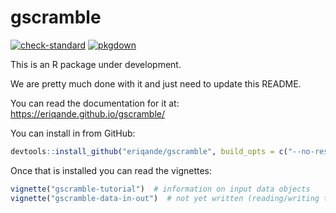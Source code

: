gscramble
================

<!-- badges: start -->

[![check-standard](https://github.com/eriqande/gscramble/actions/workflows/check-standard.yaml/badge.svg)](https://github.com/eriqande/gscramble/actions/workflows/check-standard.yaml)
[![pkgdown](https://github.com/eriqande/gscramble/actions/workflows/pkgdown.yaml/badge.svg)](https://github.com/eriqande/gscramble/actions/workflows/pkgdown.yaml)
<!-- badges: end -->

This is an R package under development.

We are pretty much done with it and just need to update this README.

You can read the documentation for it at:
<https://eriqande.github.io/gscramble/>

You can install in from GitHub:

``` r
devtools::install_github("eriqande/gscramble", build_opts = c("--no-resave-data"))
```

Once that is installed you can read the vignettes:

``` r
vignette("gscramble-tutorial")  # information on input data objects
vignette("gscramble-data-in-out")  # not yet written (reading/writing to PLINK, etc.)
```
